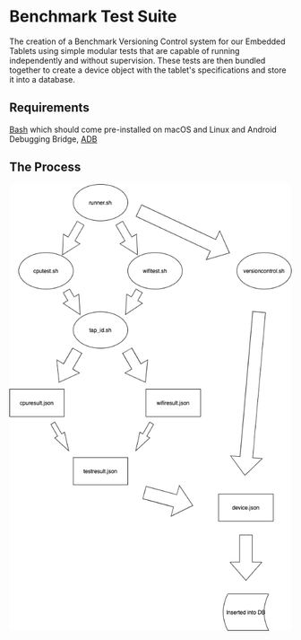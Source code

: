 <h1>Benchmark Test Suite</h1>
The creation of a Benchmark Versioning Control system for our Embedded Tablets using simple modular tests that are capable of running independently and without supervision. These tests are then bundled together to create a device object with the tablet's specifications and store it into a database.

<h2>Requirements</h2>

[Bash](https://www.gnu.org/software/bash/) which should come pre-installed on macOS and Linux and Android Debugging Bridge, [ADB](https://www.xda-developers.com/install-adb-windows-macos-linux/)

<h2>The Process</h2>

![Diagram](/images/Benchmark.png)

